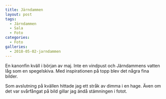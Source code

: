 ```yaml
---
title: Järndammen
layout: post
tags:
  - Järndammen
  - Sala
  - Foto
categories:
  - Foto
galleries:
  - 2018-05-02-jarndammen
---
```


En kanonfin kväll i början av maj. Inte en vindpust och Järndammens vatten låg som en spegelskiva. Med inspirationen på topp blev det några fina bilder.

Som avslutning på kvällen hittade jag ett stråk av dimma i en hage. Även om det var svårfångat på bild gillar jag ändå stämningen i fotot.
